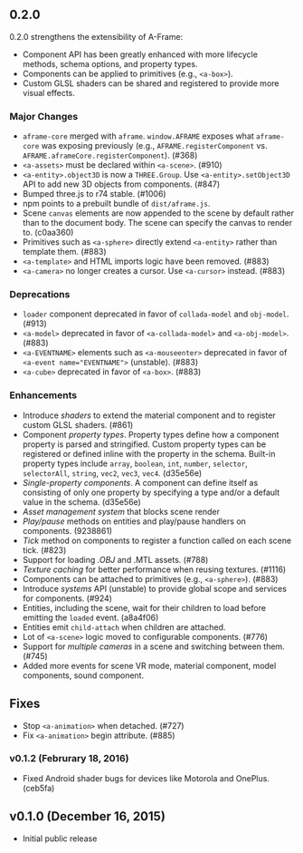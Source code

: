 ## 0.2.0

0.2.0 strengthens the extensibility of A-Frame:

- Component API has been greatly enhanced with more lifecycle methods, schema options, and property types.
- Components can be applied to primitives (e.g., `<a-box>`).
- Custom GLSL shaders can be shared and registered to provide more visual effects.

### Major Changes

* `aframe-core` merged with `aframe`. `window.AFRAME` exposes what `aframe-core` was exposing previously (e.g., `AFRAME.registerComponent` vs.  `AFRAME.aframeCore.registerComponent`). (#368)
* `<a-assets>` must be declared within `<a-scene>`. (#910)
* `<a-entity>.object3D` is now a `THREE.Group`. Use `<a-entity>.setObject3D` API to add new 3D objects from components. (#847)
* Bumped three.js to r74 stable. (#1006)
* npm points to a prebuilt bundle of `dist/aframe.js`.
* Scene `canvas` elements are now appended to the scene by default rather than to the document body. The scene can specify the canvas to render to. (c0aa360)
* Primitives such as `<a-sphere>` directly extend `<a-entity>` rather than template them. (#883)
* `<a-template>` and HTML imports logic have been removed. (#883)
* `<a-camera>` no longer creates a cursor. Use `<a-cursor>` instead. (#883)

### Deprecations

* `loader` component deprecated in favor of `collada-model` and `obj-model`. (#913)
* `<a-model>` deprecated in favor of `<a-collada-model>` and `<a-obj-model>`. (#883)
* `<a-EVENTNAME>` elements such as `<a-mouseenter>` deprecated in favor of `<a-event name="EVENTNAME">` (unstable). (#883)
* `<a-cube>` deprecated in favor of `<a-box>`. (#883)

### Enhancements

* Introduce *shaders* to extend the material component and to register custom GLSL shaders. (#861)
* Component *property types*. Property types define how a component property is parsed and stringified. Custom property types can be registered or defined inline with the property in the schema. Built-in property types include `array`, `boolean`, `int`, `number`, `selector`, `selectorAll`, `string`, `vec2`, `vec3`, `vec4`. (d35e56e)
* *Single-property components*. A component can define itself as consisting of only one property by specifying a type and/or a default value in the schema. (d35e56e)
* *Asset management system* that blocks scene render
* *Play/pause* methods on entities and play/pause handlers on components. (9238861)
* *Tick* method on components to register a function called on each scene tick. (#823)
* Support for loading *.OBJ* and .MTL assets. (#788)
* *Texture caching* for better performance when reusing textures. (#1116)
* Components can be attached to primitives (e.g., `<a-sphere>`). (#883)
* Introduce *systems* API (unstable) to provide global scope and services for components. (#924)
* Entities, including the scene, wait for their children to load before emitting the `loaded` event. (a8a4f06)
* Entities emit `child-attach` when children are attached.
* Lot of `<a-scene>` logic moved to configurable components. (#776)
* Support for *multiple cameras* in a scene and switching between them. (#745)
* Added more events for scene VR mode, material component, model components, sound component.

## Fixes

* Stop `<a-animation>` when detached. (#727)
* Fix `<a-animation>` begin attribute. (#885)

### v0.1.2 (Februrary 18, 2016)

* Fixed Android shader bugs for devices like Motorola and OnePlus. (ceb5fa)

## v0.1.0 (December 16, 2015)

* Initial public release
